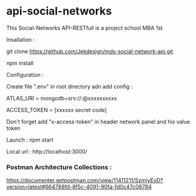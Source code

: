 # api-social-networks

This Social-Networks API-RESTfull is a project school MBA 1st

Insallation :

git clone https://github.com/Jekdesign/mds-social-network-api.git

npm install

Configuration :

Create file ".env" in root directory adn add config :

ATLAS_URI = mongodb+srv://<name>:<pass>@xxxxxxxxxx

ACCESS_TOKEN = [xxxxxx secret code]

Don't forget add "x-access-token" in header network panel and his value token

Launch : npm start

Local url : http://localhost:3000/

### Postman Architecture Collections :

https://documenter.getpostman.com/view/11411211/SzmjyEyD?version=latest#664768fd-8f5c-4091-90fa-fd0c47c08784
